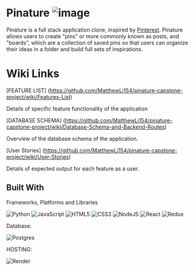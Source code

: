 # Pinature ![image](https://i.imgur.com/xgKPjc0.jpeg)


Pinature is a full stack application clone, inspired by [Pinterest](https://www.pinterest.com/). Pinature allows users to create "pins" or more commonly known as posts, and "boards", which are a collection of saved pins so that users can organize their ideas in a folder and build full sets of inspirations.


# Wiki Links

[FEATURE LIST] (https://github.com/MatthewLi154/pinature-capstone-project/wiki/Features-List)

Details of specific feature functionality of the application

[DATABASE SCHEMA] (https://github.com/MatthewLi154/pinature-capstone-project/wiki/Database-Schema-and-Backend-Routes)

Overview of the database schema of the application.

[User Stories] (https://github.com/MatthewLi154/pinature-capstone-project/wiki/User-Stories)

Details of expected output for each feature as a user.

## Built With

Frameworks, Platforms and Libraries

![Python](https://img.shields.io/badge/python-3670A0?style=for-the-badge&logo=python&logoColor=ffdd54)
![JavaScript](https://img.shields.io/badge/javascript-%23323330.svg?style=for-the-badge&logo=javascript&logoColor=%23F7DF1E)
![HTML5](https://img.shields.io/badge/html5-%23E34F26.svg?style=for-the-badge&logo=html5&logoColor=white)
![CSS3](https://img.shields.io/badge/css3-%231572B6.svg?style=for-the-badge&logo=css3&logoColor=white)
![NodeJS](https://img.shields.io/badge/node.js-6DA55F?style=for-the-badge&logo=node.js&logoColor=white)
![React](https://img.shields.io/badge/react-%2320232a.svg?style=for-the-badge&logo=react&logoColor=%2361DAFB)
![Redux](https://img.shields.io/badge/redux-%23593d88.svg?style=for-the-badge&logo=redux&logoColor=white)


Database:

![Postgres](https://img.shields.io/badge/postgres-%23316192.svg?style=for-the-badge&logo=postgresql&logoColor=white)

HOSTING:

![Render](https://img.shields.io/badge/Render-%46E3B7.svg?style=for-the-badge&logo=render&logoColor=white)
